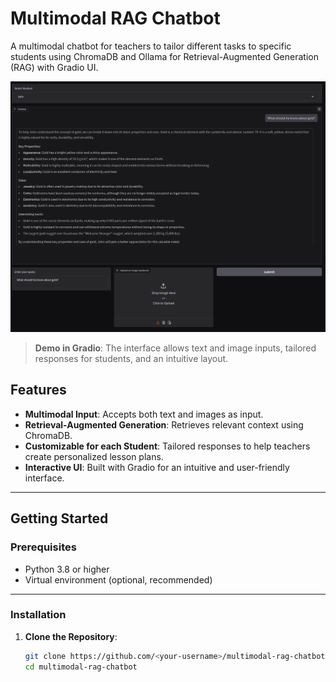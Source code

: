 # Multimodal RAG Chatbot

A multimodal chatbot for teachers to tailor different tasks to specific students using ChromaDB and Ollama for Retrieval-Augmented Generation (RAG) with Gradio UI.




![Demo in Gradio](display/demo.png)

> **Demo in Gradio**: The interface allows text and image inputs, tailored responses for students, and an intuitive layout.


## Features

- **Multimodal Input**: Accepts both text and images as input.
- **Retrieval-Augmented Generation**: Retrieves relevant context using ChromaDB.
- **Customizable for each Student**: Tailored responses to help teachers create personalized lesson plans.
- **Interactive UI**: Built with Gradio for an intuitive and user-friendly interface.

---

## Getting Started

### Prerequisites

- Python 3.8 or higher
- Virtual environment (optional, recommended)

---

### Installation

1. **Clone the Repository**:
   ```bash
   git clone https://github.com/<your-username>/multimodal-rag-chatbot.git
   cd multimodal-rag-chatbot
